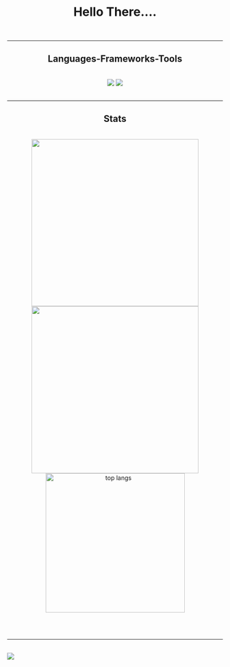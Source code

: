 <div align="center">
	<h1>Hello There....</h1>
</div>
<br/>

 <hr/>
 
<h2 align="center"> Languages-Frameworks-Tools</h2>
<br/>
<div align="center">
    <img src="https://skillicons.dev/icons?i=react,cpp,html,css,vscode,github,tailwind,git,linux," />
    <img src="https://skillicons.dev/icons?i=nodejs,python,javascript,typescript,express,firebase,mongodb,c,java,nextjs,mysql" /><br>
</div>

<br/>
<hr/>


<h2 align="center"> Stats </h2>
<br>
<div align=center>
<img width= 390 src = "https://streak-stats.demolab.com/?user=deepakpremodnair" />
  
  <img width=390 src="https://github-readme-stats.vercel.app/api?username=deepakpremodnair&count_private=true&show_icons=true&theme=dark&rank_icon=github&border_radius=10" />
  <br/>
  <img width=325 align="center" src="https://github-readme-stats.vercel.app/api/top-langs/?username=deepakpremodnair&hide=HTML&langs_count=8&layout=compact&theme=dark&border_radius=10&size_weight=0.5&count_weight=0.5&exclude_repo=github-readme-stats" alt="top langs" />
</div>

<br/><br/>
<hr/>

<br/>

<img align="left" src="https://visitor-badge.laobi.icu/badge?page_id=deepakpremodnair.deepakpremodnair" />
